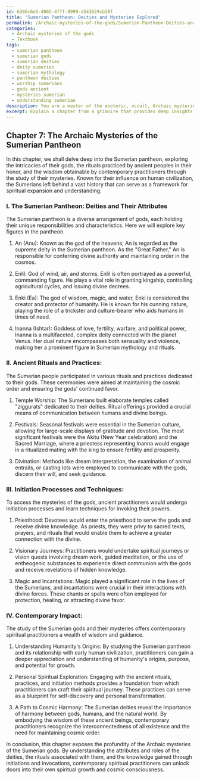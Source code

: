 ```yaml
---
id: 6386c6e5-4065-4fff-8999-d543629cb28f
title: 'Sumerian Pantheon: Deities and Mysteries Explored'
permalink: /Archaic-mysteries-of-the-gods/Sumerian-Pantheon-Deities-and-Mysteries-Explored/
categories:
  - Archaic mysteries of the gods
  - Textbook
tags:
  - sumerian pantheon
  - sumerian gods
  - sumerian deities
  - deity sumerian
  - sumerian mythology
  - pantheon deities
  - worship sumerians
  - gods ancient
  - mysteries sumerian
  - understanding sumerian
description: You are a master of the esoteric, occult, Archaic mysteries of the gods and education, you have written many textbooks on the subject in ways that provide students with rich and deep understanding of the subject. You are being asked to write textbook-like sections on a topic and you do it with full context, explainability, and reliability in accuracy to the true facts of the topic at hand, in a textbook style that a student would easily be able to learn from, in a rich, engaging, and contextual way. Always include relevant context (such as formulas and history), related concepts, and in a way that someone can gain deep insights from.
excerpt: Explain a chapter from a grimoire that provides deep insights into the Archaic mysteries of the gods. Include information on the specific gods or pantheon involved, their roles and attributes, ancient rituals and practices associated with them, and the knowledge one can gain from studying their mysteries. Additionally, discuss initiation processes, techniques for invoking their powers, and how the secrets of these ancient deities can impact a contemporary practitioner's spiritual journey.
---
```

## Chapter 7: The Archaic Mysteries of the Sumerian Pantheon

In this chapter, we shall delve deep into the Sumerian pantheon, exploring the intricacies of their gods, the rituals practiced by ancient peoples in their honor, and the wisdom obtainable by contemporary practitioners through the study of their mysteries. Known for their influence on human civilization, the Sumerians left behind a vast history that can serve as a framework for spiritual expansion and understanding.

### I. The Sumerian Pantheon: Deities and Their Attributes

The Sumerian pantheon is a diverse arrangement of gods, each holding their unique responsibilities and characteristics. Here we will explore key figures in the pantheon.

1. An (Anu): Known as the god of the heavens; An is regarded as the supreme deity in the Sumerian pantheon. As the "Great Father," An is responsible for conferring divine authority and maintaining order in the cosmos.

2. Enlil: God of wind, air, and storms, Enlil is often portrayed as a powerful, commanding figure. He plays a vital role in granting kingship, controlling agricultural cycles, and issuing divine decrees.

3. Enki (Ea): The god of wisdom, magic, and water, Enki is considered the creator and protector of humanity. He is known for his cunning nature, playing the role of a trickster and culture-bearer who aids humans in times of need.

4. Inanna (Ishtar): Goddess of love, fertility, warfare, and political power, Inanna is a multifaceted, complex deity connected with the planet Venus. Her dual nature encompasses both sensuality and violence, making her a prominent figure in Sumerian mythology and rituals.

### II. Ancient Rituals and Practices:

The Sumerian people participated in various rituals and practices dedicated to their gods. These ceremonies were aimed at maintaining the cosmic order and ensuring the gods' continued favor.

1. Temple Worship: The Sumerians built elaborate temples called "ziggurats" dedicated to their deities. Ritual offerings provided a crucial means of communication between humans and divine beings.

2. Festivals: Seasonal festivals were essential in the Sumerian culture, allowing for large-scale displays of gratitude and devotion. The most significant festivals were the Akitu (New Year celebration) and the Sacred Marriage, where a priestess representing Inanna would engage in a ritualized mating with the king to ensure fertility and prosperity.

3. Divination: Methods like dream interpretation, the examination of animal entrails, or casting lots were employed to communicate with the gods, discern their will, and seek guidance.

### III. Initiation Processes and Techniques:

To access the mysteries of the gods, ancient practitioners would undergo initiation processes and learn techniques for invoking their powers.

1. Priesthood: Devotees would enter the priesthood to serve the gods and receive divine knowledge. As priests, they were privy to sacred texts, prayers, and rituals that would enable them to achieve a greater connection with the divine.

2. Visionary Journeys: Practitioners would undertake spiritual journeys or vision quests involving dream work, guided meditation, or the use of entheogenic substances to experience direct communion with the gods and receive revelations of hidden knowledge.

3. Magic and Incantations: Magic played a significant role in the lives of the Sumerians, and incantations were crucial in their interactions with divine forces. These chants or spells were often employed for protection, healing, or attracting divine favor.

### IV. Contemporary Impact:

The study of the Sumerian gods and their mysteries offers contemporary spiritual practitioners a wealth of wisdom and guidance.

1. Understanding Humanity's Origins: By studying the Sumerian pantheon and its relationship with early human civilization, practitioners can gain a deeper appreciation and understanding of humanity's origins, purpose, and potential for growth.

2. Personal Spiritual Exploration: Engaging with the ancient rituals, practices, and initiation methods provides a foundation from which practitioners can craft their spiritual journey. These practices can serve as a blueprint for self-discovery and personal transformation.

3. A Path to Cosmic Harmony: The Sumerian deities reveal the importance of harmony between gods, humans, and the natural world. By embodying the wisdom of these ancient beings, contemporary practitioners recognize the interconnectedness of all existence and the need for maintaining cosmic order.

In conclusion, this chapter exposes the profundity of the Archaic mysteries of the Sumerian gods. By understanding the attributes and roles of the deities, the rituals associated with them, and the knowledge gained through initiations and invocations, contemporary spiritual practitioners can unlock doors into their own spiritual growth and cosmic consciousness.
